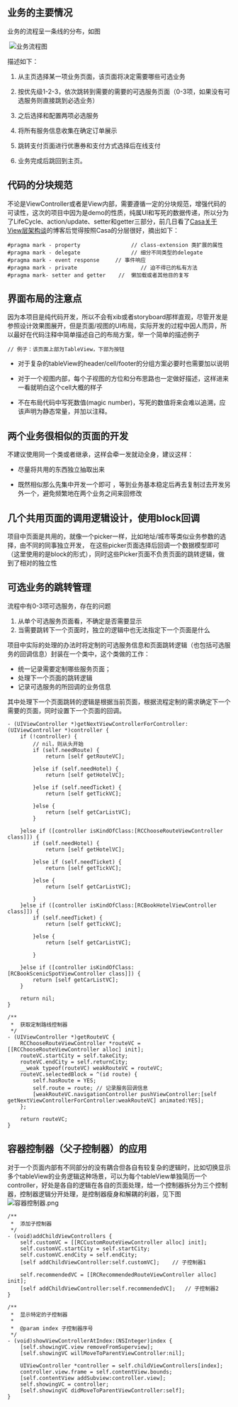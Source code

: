 ## 业务的主要情况

业务的流程呈一条线的分布，如图

﻿﻿
![业务流程图](http://upload-images.jianshu.io/upload_images/73339-1194c8517e986e6d.png?imageMogr2/auto-orient/strip%7CimageView2/2/w/1240)


描述如下：

1. 从主页选择某一项业务页面，该页面将决定需要哪些可选业务

2. 按优先级1-2-3，依次跳转到需要的需要的可选服务页面（0-3项，如果没有可选服务则直接跳到必选业务）

3. 之后选择和配置两项必选服务

4. 将所有服务信息收集在确定订单展示

5. 跳转支付页面进行优惠券和支付方式选择后在线支付

6. 业务完成后跳回到主页。

## 代码的分块规范

不论是ViewController或者是View内部，需要遵循一定的分块规范，增强代码的可读性，这次的项目中因为是demo的性质，纯属UI和写死的数据传递，所以分为了LifeCycle、action/update、setter和getter三部分，前几日看了[Casa关于View层架构谈](http://casatwy.com/iosying-yong-jia-gou-tan-viewceng-de-zu-zhi-he-diao-yong-fang-an.html)的博客后觉得按照Casa的分层很好，摘出如下：

    #pragma mark - property                // class-extension 类扩展的属性
    #pragma mark - delegate                // 细分不同类型的delegate
    #pragma mark - event response     // 事件响应
    #pragma mark - private                    // 迫不得已的私有方法
    #pragma mark- setter and getter    //  懒加载或者其他目的复写

## 界面布局的注意点

因为本项目是纯代码开发，所以不会有xib或者storyboard那样直观，尽管开发是参照设计效果图展开，但是页面/视图的UI布局，实际开发的过程中因人而异，所以最好在代码注释中简单描述自己的布局方案，举一个简单的描述例子

    // 例子：该页面上部为TableView，下部为按钮

* 对于复杂的tableView的header/cell/footer的分组方案必要时也需要加以说明

* 对于一个视图内部，每个子视图的方位和分布思路也一定做好描述，这样进来一看就明白这个cell大概的样子

* 不在布局代码中写死数值(magic number)，写死的数值将来会难以追溯，应该声明为静态常量，并加以注释。



## 两个业务很相似的页面的开发

不建议使用同一个类或者继承，这样会牵一发就动全身，建议这样：

* 尽量将共用的东西独立抽取出来

* 既然相似那么先集中开发一个即可 ，等到业务基本稳定后再去复制过去开发另外一个，避免频繁地在两个业务之间来回修改



## 几个共用页面的调用逻辑设计，使用block回调

项目中页面是共用的，就像一个picker一样，比如地址/城市等类似业务参数的选择，由不同的同事独立开发，
在这些picker页面选择后回调一个数据模型即可（这里使用的是block的形式），同时这些Picker页面不负责页面的跳转逻辑，做到了相对的独立性


## 可选业务的跳转管理

流程中有0-3项可选服务，存在的问题
1. 从单个可选服务页面看，不确定是否需要显示
2. 当需要跳转下一个页面时，独立的逻辑中也无法指定下一个页面是什么

项目中实际的处理的办法时将定制的可选服务信息和页面跳转逻辑（也包括可选服务的回调信息）封装在一个类中，这个类做的工作：
- 统一记录需要定制哪些服务页面；
- 处理下一个页面的跳转逻辑
- 记录可选服务的所回调的业务信息
 
其中处理下一个页面跳转的逻辑是根据当前页面，根据流程定制的需求确定下一个需要的页面，同时设置下一个页面的回调。
```objc
- (UIViewController *)getNextViewControllerForController:(UIViewController *)controller {
    if (!controller) {
        // nil，则从头开始
        if (self.needRoute) {
            return [self getRouteVC];
            
        }else if (self.needHotel) {
            return [self getHotelVC];
            
        }else if (self.needTicket) {
            return [self getTickVC];
            
        }else {
            return [self getCarListVC];
        }
        
    }else if ([controller isKindOfClass:[RCChooseRouteViewController class]]) {
        if (self.needHotel) {
            return [self getHotelVC];
            
        }else if (self.needTicket) {
            return [self getTickVC];
            
        }else {
            return [self getCarListVC];
            
        }
    }else if ([controller isKindOfClass:[RCBookHotelViewController class]]) {
        if (self.needTicket) {
            return [self getTickVC];
            
        }else {
            return [self getCarListVC];

        }
        
    }else if ([controller isKindOfClass:[RCBookScenicSpotViewController class]]) {
        return [self getCarListVC];
    }

    return nil;
}
```

```objc
/**
 *  获取定制路线控制器
 */
- (UIViewController *)getRouteVC {
    RCChooseRouteViewController *routeVC = [[RCChooseRouteViewController alloc] init];
    routeVC.startCity = self.takeCity;
    routeVC.endCity = self.returnCity;
    __weak typeof(routeVC) weakRouteVC = routeVC;
    routeVC.selectedBlock = ^(id route) {
        self.hasRoute = YES;
        self.route = route; // 记录服务回调信息
        [weakRouteVC.navigationController pushViewController:[self getNextViewControllerForController:weakRouteVC] animated:YES];
    };
    
    return routeVC;
}
```

## 容器控制器（父子控制器）的应用
对于一个页面内部有不同部分的没有耦合但各自有较复杂的逻辑时，比如切换显示多个tableView的业务逻辑这种场景，可以为每个tableView单独简历一个controller，好处是各自的逻辑在各自的页面处理，给一个控制器拆分为三个控制器，控制器逻辑分开处理，是控制器瘦身和解耦的利器，见下图
﻿﻿
![容器控制器.png](http://upload-images.jianshu.io/upload_images/73339-4ec9ce690d97e288.png?imageMogr2/auto-orient/strip%7CimageView2/2/w/1240)

```objc
/**
 *  添加子控制器
 */
- (void)addChildViewControllers {
    self.customVC = [[RCCustomRouteViewController alloc] init];
    self.customVC.startCity = self.startCity;
    self.customVC.endCity = self.endCity;
    [self addChildViewController:self.customVC];    // 子控制器1
    
    self.recommendedVC = [[RCRecommendedRouteViewController alloc] init];
    [self addChildViewController:self.recommendedVC];   // 子控制器2
}
```

```objc
/**
 *  显示特定的子控制器
 *
 *  @param index 子控制器序号
 */
- (void)showViewControllerAtIndex:(NSInteger)index {
    [self.showingVC.view removeFromSuperview];
    [self.showingVC willMoveToParentViewController:nil];
    
    UIViewController *controller = self.childViewControllers[index];
    controller.view.frame = self.contentView.bounds;
    [self.contentView addSubview:controller.view];
    self.showingVC = controller;
    [self.showingVC didMoveToParentViewController:self];
}
```
